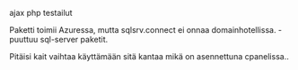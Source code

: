 ajax php testailut

Paketti toimii Azuressa, mutta sqlsrv.connect ei onnaa domainhotellissa. -puuttuu sql-server paketit.

Pitäisi kait vaihtaa käyttämään sitä kantaa mikä on asennettuna cpanelissa..